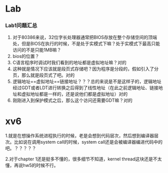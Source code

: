 # Lab

### Lab1问题汇总

1. 对于80386来说，32位字长处理器通常把BIOS存放在整个存储空间的顶端处，但是BIOS在执行的时候，不是处于实模式下嘛？处于实模式下最高只能访问的不是只能1MB嘛？
2. bios的位置？
3. C语言程序时调试时我们看到的地址都是虚拟地址嘛？对的
4. 这种就是情况下应该就是段页式存储吧？因为程序是分段的，假如引入了分页，那么就是段页式了吧。对的
5. 逻辑地址==虚拟地址==链接地址？？？总的来说是不是这样子的，逻辑地址经过GDT或者LDT进行转换之后得到了线性地址（在此之前逻辑地址、链接地址和虚拟地址都是一样的，还是说他们都是虚拟地址）对的
6. 刚刚进入到保护模式之后，那么这个访问还需要GDT嘛？对的

# xv6

1.就是在想操作系统进程执行的时候，老是会想到代码层次，然后想到编译器层次。比如说在调用system call的时候，system call还是会被编译器编进代码中的吧。？？？？？

2.对于chapter 1还是挺多不懂的，很多细节不知道，kernel thread这块还是不太懂，再说hw5的时候不行。




